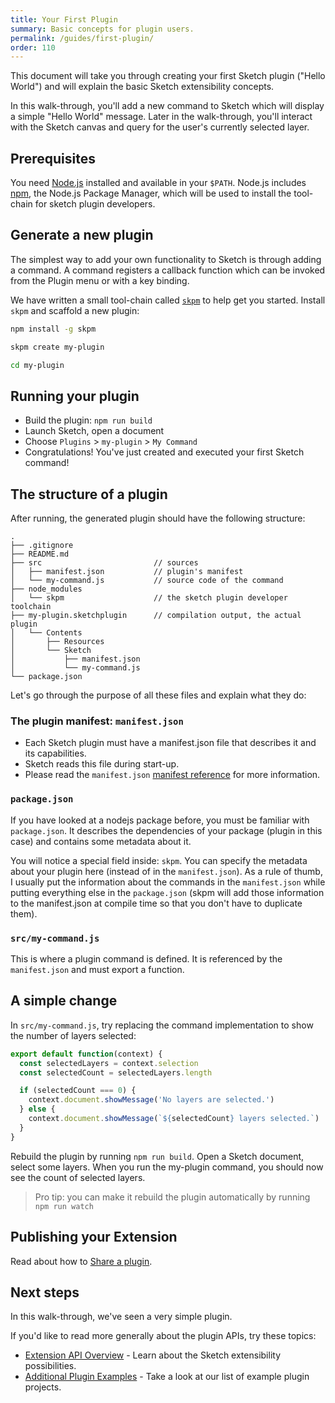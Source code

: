 ```yaml
---
title: Your First Plugin
summary: Basic concepts for plugin users.
permalink: /guides/first-plugin/
order: 110
---
```


This document will take you through creating your first Sketch plugin ("Hello World") and will explain the basic Sketch extensibility concepts.

In this walk-through, you'll add a new command to Sketch which will display a simple "Hello World" message. Later in the walk-through, you'll interact with the Sketch canvas and query for the user's currently selected layer.

## Prerequisites

You need [Node.js](https://nodejs.org/en/) installed and available in your `$PATH`. Node.js includes [npm](https://www.npmjs.com/), the Node.js Package Manager, which will be used to install the tool-chain for sketch plugin developers.

## Generate a new plugin

The simplest way to add your own functionality to Sketch is through adding a command. A command registers a callback function which can be invoked from the Plugin menu or with a key binding.

We have written a small tool-chain called [`skpm`](https://github.com/skpm/skpm) to help get you started. Install `skpm` and scaffold a new plugin:

```bash
npm install -g skpm

skpm create my-plugin

cd my-plugin
```

## Running your plugin

* Build the plugin: `npm run build`
* Launch Sketch, open a document
* Choose `Plugins` > `my-plugin` > `My Command`
* Congratulations! You've just created and executed your first Sketch command!

## The structure of a plugin

After running, the generated plugin should have the following structure:

```
.
├── .gitignore
├── README.md
├── src                         // sources
│   ├── manifest.json           // plugin's manifest
│   └── my-command.js           // source code of the command
├── node_modules
│   └── skpm                    // the sketch plugin developer toolchain
├── my-plugin.sketchplugin      // compilation output, the actual plugin
│   └── Contents
│       ├── Resources
│       └── Sketch
│           ├── manifest.json
│           └── my-command.js
└── package.json
```

Let's go through the purpose of all these files and explain what they do:

### The plugin manifest: `manifest.json`

* Each Sketch plugin must have a manifest.json file that describes it and its capabilities.
* Sketch reads this file during start-up.
* Please read the `manifest.json` [manifest reference](/guides/plugin-bundles/#manifest) for more information.

### `package.json`

If you have looked at a nodejs package before, you must be familiar with `package.json`. It describes the dependencies of your package (plugin in this case) and contains some metadata about it.

You will notice a special field inside: `skpm`. You can specify the metadata about your plugin here (instead of in the `manifest.json`). As a rule of thumb, I usually put the information about the commands in the `manifest.json` while putting everything else in the `package.json` (skpm will add those information to the manifest.json at compile time so that you don't have to duplicate them).

### `src/my-command.js`

This is where a plugin command is defined. It is referenced by the `manifest.json` and must export a function.

## A simple change

In `src/my-command.js`, try replacing the command implementation to show the number of layers selected:

```js
export default function(context) {
  const selectedLayers = context.selection
  const selectedCount = selectedLayers.length

  if (selectedCount === 0) {
    context.document.showMessage('No layers are selected.')
  } else {
    context.document.showMessage(`${selectedCount} layers selected.`)
  }
}
```

Rebuild the plugin by running `npm run build`. Open a Sketch document, select some layers. When you run the my-plugin command, you should now see the count of selected layers.

> Pro tip: you can make it rebuild the plugin automatically by running `npm run watch`

## Publishing your Extension

Read about how to [Share a plugin](/guides/publishing-plugins/).

## Next steps

In this walk-through, we've seen a very simple plugin.

If you'd like to read more generally about the plugin APIs, try these topics:

* [Extension API Overview](/reference/) - Learn about the Sketch extensibility possibilities.
* [Additional Plugin Examples](https://github.com/BohemianCoding/SketchAPI/tree/develop/examples) - Take a look at our list of example plugin projects.
